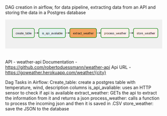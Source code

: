 DAG creation in airflow, for data pipeline, extracting data from an API and storing the data in a Postgres database

<p align="center">
  <img src="airflow_pipeline.png"/>
  <br><br>
</p>

API - weather-api
Documentation - https://github.com/robertoduessmann/weather-api
Api URL - https://goweather.herokuapp.com/weather/{city}

Dag Tasks in Airflow:
Create_table: create a postgres table with temperature, wind, description columns
is_api_avaliable: uses an HTTP sensor to check if api is available
extract_weather: GETs the api to extract the information from it and returns a json
process_weather: calls a function to process the incoming json and then it is saved in .CSV
store_weather: save the JSON to the database